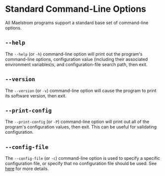 # Standard Command-Line Options

All Maelstrom programs support a standard base set of command-line options.

## `--help`

The `--help` (or `-h`) command-line option will print out the program's
command-line options, configuration value (including their associated
environment variables)s, and configuration-file search path, then exit.

## `--version`

The `--version` (or `-v`) command-line option will cause the program to print
its software version, then exit.

## `--print-config`

The `--print-config` (or `-P`) command-line option will print out all of the
program's configuration values, then exit. This can be useful for validating
configuration.

## `--config-file`

The `--config-file` (or `-c`) command-line option is used to specify a specific
configuration file, or specify that no configuration file should be used. See
[here](config.md#config-file) for more details.
